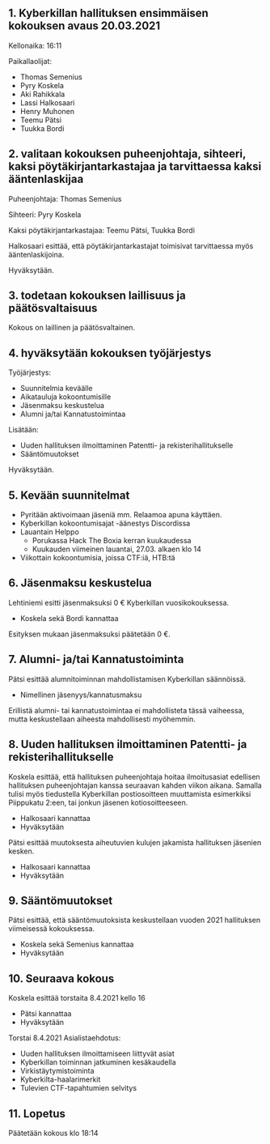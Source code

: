 ## 1. Kyberkillan hallituksen ensimmäisen kokouksen avaus 20.03.2021

Kellonaika: 16:11

Paikallaolijat:   
- Thomas Semenius
- Pyry Koskela
- Aki Rahikkala
- Lassi Halkosaari
- Henry Muhonen
- Teemu Pätsi
- Tuukka Bordi
                
                
## 2. valitaan kokouksen puheenjohtaja, sihteeri, kaksi pöytäkirjantarkastajaa ja tarvittaessa kaksi ääntenlaskijaa

Puheenjohtaja: Thomas Semenius

Sihteeri: Pyry Koskela

Kaksi pöytäkirjantarkastajaa: Teemu Pätsi, Tuukka Bordi

Halkosaari esittää, että pöytäkirjantarkastajat toimisivat tarvittaessa myös ääntenlaskijoina.

Hyväksytään.


## 3. todetaan kokouksen laillisuus ja päätösvaltaisuus

Kokous on laillinen ja päätösvaltainen.


## 4. hyväksytään kokouksen työjärjestys

Työjärjestys:  

- Suunnitelmia keväälle
- Aikatauluja kokoontumisille
- Jäsenmaksu keskustelua
- Alumni ja/tai Kannatustoimintaa

Lisätään:

- Uuden hallituksen ilmoittaminen Patentti- ja rekisterihallitukselle
- Sääntömuutokset

Hyväksytään.


## 5. Kevään suunnitelmat

  * Pyritään aktivoimaan jäseniä mm. Relaamoa apuna käyttäen.
  * Kyberkillan kokoontumisajat -äänestys Discordissa
  * Lauantain Helppo
    * Porukassa Hack The Boxia kerran kuukaudessa
    * Kuukauden viimeinen lauantai, 27.03. alkaen klo 14
  * Viikottain kokoontumisia, joissa CTF:iä, HTB:tä  


## 6. Jäsenmaksu keskustelua

Lehtiniemi esitti jäsenmaksuksi 0 € Kyberkillan vuosikokouksessa.
  * Koskela sekä Bordi kannattaa

Esityksen mukaan jäsenmaksuksi päätetään 0 €.


## 7. Alumni- ja/tai Kannatustoiminta

Pätsi esittää alumnitoiminnan mahdollistamisen Kyberkillan säännöissä.
  * Nimellinen jäsenyys/kannatusmaksu
  
Erillistä alumni- tai kannatustoimintaa ei mahdollisteta tässä vaiheessa, mutta keskustellaan aiheesta mahdollisesti myöhemmin.


## 8. Uuden hallituksen ilmoittaminen Patentti- ja rekisterihallitukselle

Koskela esittää, että hallituksen puheenjohtaja hoitaa ilmoitusasiat edellisen hallituksen puheenjohtajan kanssa seuraavan kahden viikon aikana.
Samalla tulisi myös tiedustella Kyberkillan postiosoitteen muuttamista esimerkiksi Piippukatu 2:een, tai jonkun jäsenen kotiosoitteeseen.
  * Halkosaari kannattaa
  * Hyväksytään

Pätsi esittää muutoksesta aiheutuvien kulujen jakamista hallituksen jäsenien kesken.
  * Halkosaari kannattaa
  * Hyväksytään


## 9. Sääntömuutokset

Pätsi esittää, että sääntömuutoksista keskustellaan vuoden 2021 hallituksen viimeisessä kokouksessa.
  * Koskela sekä Semenius kannattaa
  * Hyväksytään

## 10. Seuraava kokous
Koskela esittää torstaita 8.4.2021 kello 16
  * Pätsi kannattaa
  * Hyväksytään

  Torstai 8.4.2021 
  Asialistaehdotus:
  * Uuden hallituksen ilmoittamiseen liittyvät asiat
  * Kyberkillan toiminnan jatkuminen kesäkaudella
  * Virkistäytymistoiminta
  * Kyberkilta-haalarimerkit
  * Tulevien CTF-tapahtumien selvitys
  
## 11. Lopetus

Päätetään kokous klo 18:14
